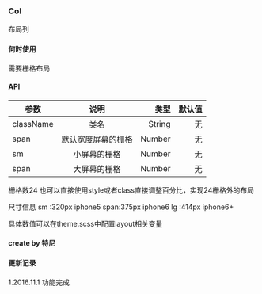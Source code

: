 ### Col

布局列

#### 何时使用

需要栅格布局

#### API

| 参数							| 说明							| 类型					| 默认值|
| -------------			|:-----------------:| -------------:| -----:|
| className					| 类名							|	String				| 无		|
| span							| 默认宽度屏幕的栅格| Number				| 无		|
| sm								| 小屏幕的栅格			| Number				| 无		|
| span							| 大屏幕的栅格			| Number				| 无		|


栅格数24
也可以直接使用style或者class直接调整百分比，实现24栅格外的布局

尺寸信息
sm	:320px  iphone5
span:375px	iphone6
lg	:414px	iphone6+

具体数值可以在theme.scss中配置layout相关变量


#### create by 特尼

#### 更新记录

1.2016.11.1 功能完成
